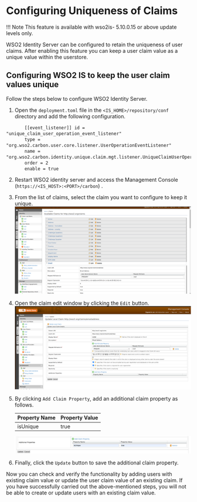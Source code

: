 # Configuring Uniqueness of Claims

!!! Note
      This feature is available with wso2is- 5.10.0.15 or above update levels only.

WSO2 Identity Server can be configured to retain the uniqueness of user claims.
After enabling this feature you can keep a user claim value as a unique value within the userstore.

## Configuring WSO2 IS to keep the user claim values unique

Follow the steps below to configure WSO2 Identity Server.

1.	Open the `deployment.toml` file in the `<IS_HOME>/repository/conf` directory and add the following configuration.
```
       [[event_listener]] id = "unique_claim_user_operation_event_listener" 
       type = "org.wso2.carbon.user.core.listener.UserOperationEventListener"
       name = "org.wso2.carbon.identity.unique.claim.mgt.listener.UniqueClaimUserOperationEventListener" 
       order = 2 
       enable = true
```
2.	Restart WSO2 identity server and access the Management Console (`https://<IS_HOST>:<PORT>/carbon`) .

3.  From the list of claims, select the claim you want to configure to keep it unique.
    ![select-claim-from-list](../assets/img/learn/multi-attribute-login/select-claim-from-list.png)

4. Open the claim edit window by clicking the `Edit` button.
   ![claim-edite-window](../assets/img/learn/multi-attribute-login/claim-edite-window.png)

5. By clicking `Add Claim Property`, add an additional claim property as follows.
   <table>
   <thead>
   <tr class="header">
   <th>Property Name</th>
   <th>Property Value</th>
   </tr>
   </thead>
   <tbody>
   <tr class="odd">
   <td>isUnique</td>
   <td>true</td>
   </tr>
   </tbody>
   </table>

   ![additional-claim-properties](../assets/img/learn/multi-attribute-login/additional-claim-properties.png)

6. Finally, click the `Update` button to save the additional claim property.

Now you can check and verify the functionality by adding users with existing claim value or update the user claim value of an existing claim.
If you have successfully carried out the above-mentioned steps, you will not be able to create or update users with an existing claim value.